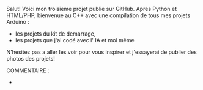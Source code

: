Salut! Voici mon troisieme projet publie sur GitHub. Apres Python et HTML/PHP, 
bienvenue au C++ avec une compilation de tous mes projets Arduino :

- les projets du kit de demarrage,
- les projets que j'ai codé avec l' IA et moi même

N'hesitez pas a aller les voir pour vous inspirer et j'essayerai de publier des photos
des projets!

COMMENTAIRE :

-
